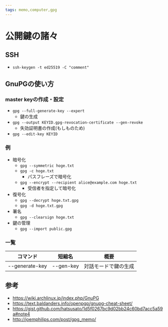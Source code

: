 ```yaml
---
tags: memo,computer,gpg
---
```


# 公開鍵の諸々

## SSH

- ```ssh-keygen -t ed25519 -C "comment"```

## GnuPGの使い方

### master keyの作成・設定

- ```gpg --full-generate-key --expert```
    - 鍵の生成
- ```gpg --output KEYID.gpg-revocation-certificate --gen-revoke```
    - 失効証明書の作成(もしものため)
- ```gpg --edit-key KEYID```


### 例

- 暗号化
    - ```gpg --symmetric hoge.txt```
    - ```gpg -c hoge.txt```
        - パスフレーズで暗号化
    - ```gpg --encrypt --recipient alice@example.com hoge.txt```
        - 受信者を指定して暗号化
- 復号化
    - ```gpg --decrypt hoge.txt.gpg```
    - ```gpg -d hoge.txt.gpg```
- 署名
    - ```gpg --clearsign hoge.txt```
- 鍵の管理
    - ```gpg --import public.gpg```

### 一覧
| コマンド       | 短縮名    | 概要                 |
| -------------- | --------- | -------------------- |
| --generate-key | --gen-key | 対話モードで鍵の生成 |

## 参考
- https://wiki.archlinux.jp/index.php/GnuPG
- https://text.baldanders.info/openpgp/gnupg-cheat-sheet/
- https://gist.github.com/hatsusato/1d5f0267bc9d02bb24c60bd7acc5a59a#note4
- http://joemphilips.com/post/gpg_memo/